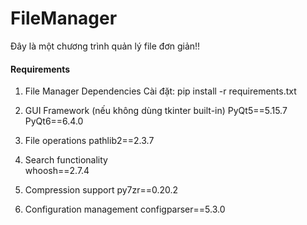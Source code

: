 # FileManager
Đây là một chương trình quản lý file đơn giản!!

#### Requirements
1. File Manager Dependencies
  Cài đặt: pip install -r requirements.txt

2. GUI Framework (nếu không dùng tkinter built-in)
  PyQt5==5.15.7
  PyQt6==6.4.0

3. File operations
  pathlib2==2.3.7

4. Search functionality  
  whoosh==2.7.4

5. Compression support
  py7zr==0.20.2

6. Configuration management
  configparser==5.3.0
